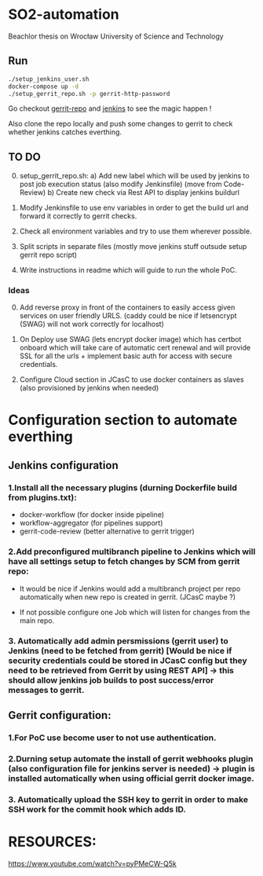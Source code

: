 # SO2-automation

Beachlor thesis on Wrocław University of Science and Technology

## Run

```bash
./setup_jenkins_user.sh
docker-compose up -d
./setup_gerrit_repo.sh -p gerrit-http-password
```

Go checkout [gerrit-repo](http://localhost:8080) and [jenkins](http://localhost:8081) to see the magic happen !

Also clone the repo locally and push some changes to gerrit to check whether jenkins catches everthing.

## TO DO

0. setup_gerrit_repo.sh:
   a) Add new label which will be used by jenkins to post job execution status (also modify Jenkinsfile) (move from Code-Review)
   b) Create new check via Rest API to display jenkins buildurl

1. Modify Jenkinsfile to use env variables in order to get the build url and forward it correctly to gerrit checks.

2. Check all environment variables and try to use them wherever possible.

3. Split scripts in separate files (mostly move jenkins stuff outsude setup gerrit repo script)

4. Write instructions in readme which will guide to run the whole PoC.

### Ideas

0. Add reverse proxy in front of the containers to easily access given services on user friendly URLS. (caddy could be nice if letsencrypt (SWAG) will not work correctly for localhost)

1. On Deploy use SWAG (lets encrypt docker image) which has certbot onboard which will take care of automatic cert renewal and will provide SSL for all the urls + implement basic auth for access with secure credentials.

2. Configure Cloud section in JCasC to use docker containers as slaves (also provisioned by jenkins when needed)

# Configuration section to automate everthing

## Jenkins configuration

### 1.Install all the necessary plugins (durning Dockerfile build from plugins.txt):

- docker-workflow (for docker inside pipeline)
- workflow-aggregator (for pipelines support)
- gerrit-code-review (better alternative to gerrit trigger)

### 2.Add preconfigured multibranch pipeline to Jenkins which will have all settings setup to fetch changes by SCM from gerrit repo:

- It would be nice if Jenkins would add a multibranch project per repo automatically when new repo is created in gerrit. (JCasC maybe ?)

- If not possible configure one Job which will listen for changes from the main repo.

### 3. Automatically add admin persmissions (gerrit user) to Jenkins (need to be fetched from gerrit) [Would be nice if security credentials could be stored in JCasC config but they need to be retrieved from Gerrit by using REST API] -> this should allow jenkins job builds to post success/error messages to gerrit.

## Gerrit configuration:

### 1.For PoC use become user to not use authentication.

### 2.Durning setup automate the install of gerrit webhooks plugin (also configuration file for jenkins server is needed) -> plugin is installed automatically when using official gerrit docker image.

### 3. Automatically upload the SSH key to gerrit in order to make SSH work for the commit hook which adds ID.

# RESOURCES:

https://www.youtube.com/watch?v=pyPMeCW-Q5k
